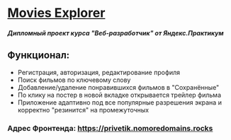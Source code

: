 # [Movies Explorer](https://privetik.nomoredomains.rocks)
##### Дипломный проект курса "Веб-разработчик" от Яндекс.Практикум

## Функционал:
- Регистрация, авторизация, редактирование профиля
- Поиск фильмов по ключевому слову
- Добавление/удаление понравившихся фильмов в "Сохранённые"
- По клику на постер в новой вкладке открывается трейлер фильма
- Приложение адаптивно под все популярные разрешения экрана и корректно "резинится" на промежуточных

### Адрес Фронтенда: <https://privetik.nomoredomains.rocks>
